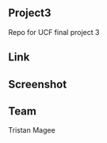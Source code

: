 ## Project3
 Repo for UCF final project 3


 ## Link


 ## Screenshot


 ## Team

  Tristan Magee 


